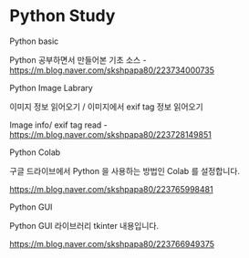# Python Study

Python basic

Python 공부하면서 만들어본 기초 소스 - https://m.blog.naver.com/skshpapa80/223734000735

Python Image Labrary 

이미지 정보 읽어오기 / 이미지에서 exif tag 정보 읽어오기

Image info/ exif tag read - https://m.blog.naver.com/skshpapa80/223728149851

Python Colab

구글 드라이브에서 Python 을 사용하는 방법인 Colab 를 설정합니다. 

https://m.blog.naver.com/skshpapa80/223765998481

Python GUI

Python GUI 라이브러리 tkinter 내용입니다. 

https://m.blog.naver.com/skshpapa80/223766949375
